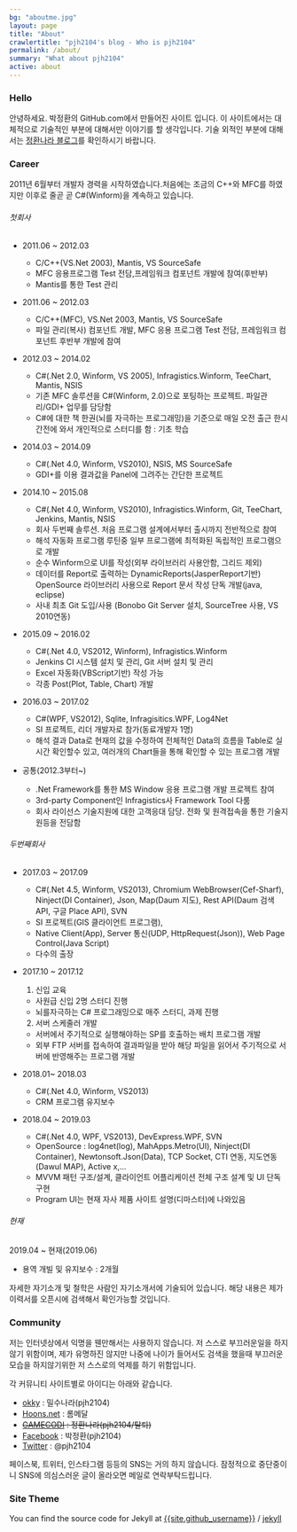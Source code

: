 ```yaml
---
bg: "aboutme.jpg"
layout: page
title: "About"
crawlertitle: "pjh2104's blog - Who is pjh2104"
permalink: /about/
summary: "What about pjh2104"
active: about
---
```


### Hello
안녕하세요. 박정환의 GitHub.com에서 만들어진 사이트 입니다. 이 사이트에서는 대체적으로 기술적인 부분에 대해서만 이야기를 할 생각입니다. 기술 외적인 부분에 대해서는 [정환나라 블로그](https://pjh2104site.wordpress.com/)를 확인하시기 바랍니다.

### Career
2011년 6월부터 개발자 경력을 시작하였습니다.처음에는 조금의 C++와 MFC를 하였지만 이후로 줄곧 곧 C#(Winform)을 계속하고 있습니다.

###### 첫회사
- 2011.06 ~ 2012.03
	- C/C++(VS.Net 2003), Mantis, VS SourceSafe
	- MFC 응용프로그램 Test 전담,프레임워크 컴포넌트 개발에 참여(후반부)
	- Mantis를 통한 Test 관리

- 2011.06 ~ 2012.03
    - C/C++(MFC), VS.Net 2003, Mantis, VS SourceSafe
    - 파일 관리(복사) 컴포넌트 개발, MFC 응용 프로그램 Test 전담, 프레임워크 컴포넌트 후반부 개발에 참여

- 2012.03 ~ 2014.02
	- C#(.Net 2.0, Winform, VS 2005), Infragistics.Winform, TeeChart, Mantis, NSIS
	- 기존 MFC 솔루션을 C#(Winform, 2.0)으로 포팅하는 프로젝트. 파일관리/GDI+ 업무를 담당함
	- C#에 대한 책 한권(뇌를 자극하는 프로그래밍)을 기준으로 매일 오전 출근 한시간전에 와서 개인적으로 스터디를 함 : 기초 학습

- 2014.03 ~ 2014.09
	- C#(.Net 4.0, Winform, VS2010), NSIS, MS SourceSafe
	- GDI+를 이용 결과값을 Panel에 그려주는 간단한 프로젝트

- 2014.10 ~ 2015.08
	- C#(.Net 4.0, Winform, VS2010), Infragistics.Winform, Git, TeeChart, Jenkins, Mantis, NSIS
	- 회사 두번째 솔루션. 처음 프로그램 설계에서부터 출시까지 전반적으로 참여
	- 해석 자동화 프로그램 루틴중 일부 프로그램에 최적화된 독립적인 프로그램으로 개발
	- 순수 Winform으로 UI를 작성(외부 라이브러리 사용안함, 그리드 제외)
	- 데이터를 Report로 출력하는 DynamicReports(JasperReport기반) OpenSource 라이브러리 사용으로 Report 문서 작성 단독 개발(java, eclipse)
	- 사내 최초 Git 도입/사용 (Bonobo Git Server 설치, SourceTree 사용, VS 2010연동)

- 2015.09 ~ 2016.02
	- C#(.Net 4.0, VS2012, Winform), Infragistics.Winform
	- Jenkins CI 시스템 설치 및 관리, Git 서버 설치 및 관리
	- Excel 자동화(VBScript기반) 작성 가능
	- 각종 Post(Plot, Table, Chart) 개발

- 2016.03 ~ 2017.02
	- C#(WPF, VS2012), Sqlite, Infragisitics.WPF, Log4Net
	- SI 프로젝트, 리더 개발자로 참가(동료개발자 1명)
	- 해석 결과 Data로 현재의 값을 수정하여 전체적인 Data의 흐름을 Table로 실시간 확인할수 있고, 여러개의 Chart들을 통해 확인할 수 있는 프로그램 개발

- 공통(2012.3부터~)
	- .Net Framework를 통한 MS Window 응용 프로그램 개발 프로젝트 참여
	- 3rd-party Component인 Infragistics사 Framework Tool 다룸
	- 회사 라이선스 기술지원에 대한 고객응대 담당. 전화 및 원격접속을 통한 기술지원등을 전담함

###### 두번째회사
- 2017.03 ~ 2017.09
	- C#(.Net 4.5, Winform, VS2013), Chromium WebBrowser(Cef-Sharf), Ninject(DI Container), Json, Map(Daum 지도), Rest API(Daum 검색 API, 구글 Place API), SVN
	- SI 프로젝트(GIS 클라이언트 프로그램),
	- Native Client(App), Server 통신(UDP, HttpRequest(Json)), Web Page Control(Java Script)
	- 다수의 출장

- 2017.10 ~ 2017.12
	1. 신입 교육
	- 사원급 신입 2명 스터디 진행
	- 뇌를자극하는 C# 프로그래밍으로 매주 스터디, 과제 진행
	2. 서버 스케줄러 개발
	- 서버에서 주기적으로 실행해야하는 SP를 호출하는 배치 프로그램 개발
	- 외부 FTP 서버를 접속하여 결과파일을 받아 해당 파일을 읽어서 주기적으로 서버에 반영해주는 프로그램 개발

- 2018.01~ 2018.03
	- C#(.Net 4.0, Winform, VS2013)
	- CRM 프로그램 유지보수

- 2018.04 ~ 2019.03
	- C#(.Net 4.0, WPF, VS2013), DevExpress.WPF, SVN
	- OpenSource : log4net(log), MahApps.Metro(UI), Ninject(DI Container), Newtonsoft.Json(Data), TCP Socket, CTI 연동, 지도연동(Dawul MAP), Active x,...
	- MVVM 패턴 구조/설계, 클라이언트 어플리케이션 전체 구조 설계 및 UI 단독 구현
	- Program UI는 현재 자사 제품 사이트 설명(디마스터)에 나와있음

###### 현재
2019.04 ~ 현재(2019.06)
- 용역 개빌 및 유지보수 : 2개월

자세한 자기소개 및 철학은 사람인 자기소개서에 기술되어 있습니다. 해당 내용은 제가 이력서를 오픈시에 검색해서 확인가능할 것입니다. 

### Community
저는 인터넷상에서 익명을 웬만해서는 사용하지 않습니다. 저 스스로 부끄러운일을 하지 않기 위함이며, 제가 유명하진 않지만 나중에 나이가 들어서도 검색을 했을때 부끄러운 모습을 하지않기위한 저 스스로의 억제를 하기 위함입니다.

각 커뮤니티 사이트별로 아이디는 아래와 같습니다.
- [okky](https://okky.kr/) : 밀수나라(pjh2104)
- [Hoons.net](http://hoons.net/) : 롬메달
- ~~[GAMECODI](http://www.gamecodi.com/) : 정환나라(pjh2104/탈퇴)~~
- [Facebook](https://www.facebook.com/) : 박정환(pjh2104)
- [Twitter](https://twitter.com/) : @pjh2104

페이스북, 트위터, 인스타그램 등등의 SNS는 거의 하지 않습니다. 잠정적으로 중단중이니 SNS에 의심스러운 글이 올라오면 메일로 연락부탁드립니다.


### Site Theme
You can find the source code for Jekyll at
[{{site.github_username}}](https://github.com/parkjungwhan/parkjungwhan.github.io/) /
[jekyll](https://github.com/jekyll/jekyll)
